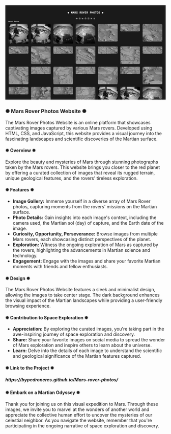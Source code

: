 <div class="image-container">
  <img class="CoverImagee" src="assets/github-cover.png" alt="Cover">
</div>

<h3>✺ Mars Rover Photos Website ✺</h3>

The Mars Rover Photos Website is an online platform that showcases captivating images captured by various Mars rovers. Developed using HTML, CSS, and JavaScript, this website provides a visual journey into the fascinating landscapes and scientific discoveries of the Martian surface.

<h4>✹ Overview ✹</h4>

Explore the beauty and mysteries of Mars through stunning photographs taken by the Mars rovers. This website brings you closer to the red planet by offering a curated collection of images that reveal its rugged terrain, unique geological features, and the rovers' tireless exploration.

<h4>✹ Features ✹</h4>

* <b>Image Gallery:</b> Immerse yourself in a diverse array of Mars Rover photos, capturing moments from the rovers' missions on the Martian surface.
* <b>Photo Details:</b> Gain insights into each image's context, including the camera used, the Martian sol (day) of capture, and the Earth date of the image.
* <b>Curiosity, Opportunity, Perseverance:</b> Browse images from multiple Mars rovers, each showcasing distinct perspectives of the planet.
* <b>Exploration:</b> Witness the ongoing exploration of Mars as captured by the rovers, highlighting the advancements in Martian science and technology.
* <b>Engagement:</b> Engage with the images and share your favorite Martian moments with friends and fellow enthusiasts.

<h4>✹ Design ✹</h4>

The Mars Rover Photos Website features a sleek and minimalist design, allowing the images to take center stage. The dark background enhances the visual impact of the Martian landscapes while providing a user-friendly browsing experience.

<h4>✹ Contribution to Space Exploration ✹</h4>

* <b>Appreciation:</b> By exploring the curated images, you're taking part in the awe-inspiring journey of space exploration and discovery.
* <b>Share:</b> Share your favorite images on social media to spread the wonder of Mars exploration and inspire others to learn about the universe.
* <b>Learn:</b> Delve into the details of each image to understand the scientific and geological significance of the Martian features captured.

<h4>✹ Link to the Project ✹</h4>

<h5>https://bypedroneres.github.io/Mars-rover-photos/</h5>

<h4>✹ Embark on a Martian Odyssey ✹</h4>

Thank you for joining us on this visual expedition to Mars. Through these images, we invite you to marvel at the wonders of another world and appreciate the collective human effort to uncover the mysteries of our celestial neighbor. As you navigate the website, remember that you're participating in the ongoing narrative of space exploration and discovery.
